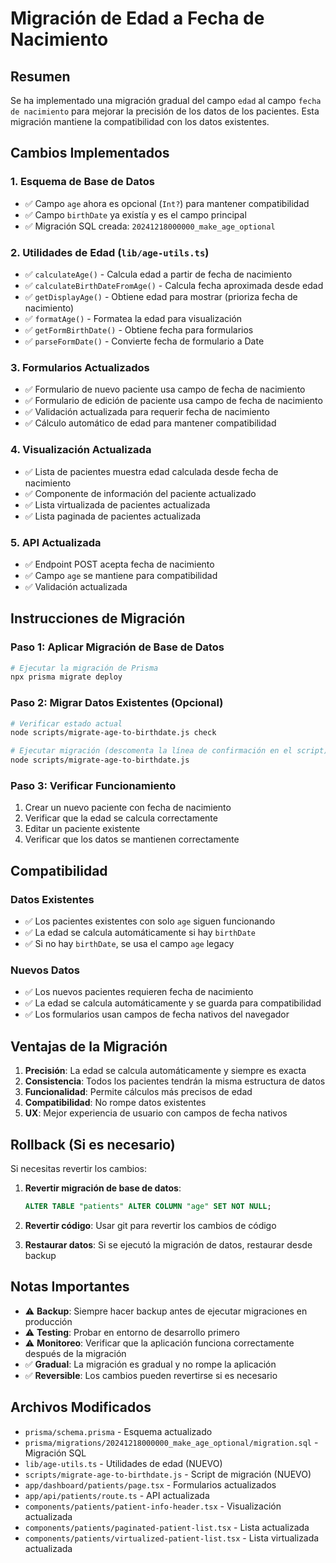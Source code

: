 # Migración de Edad a Fecha de Nacimiento

## Resumen

Se ha implementado una migración gradual del campo `edad` al campo `fecha de nacimiento` para mejorar la precisión de los datos de los pacientes. Esta migración mantiene la compatibilidad con los datos existentes.

## Cambios Implementados

### 1. Esquema de Base de Datos
- ✅ Campo `age` ahora es opcional (`Int?`) para mantener compatibilidad
- ✅ Campo `birthDate` ya existía y es el campo principal
- ✅ Migración SQL creada: `20241218000000_make_age_optional`

### 2. Utilidades de Edad (`lib/age-utils.ts`)
- ✅ `calculateAge()` - Calcula edad a partir de fecha de nacimiento
- ✅ `calculateBirthDateFromAge()` - Calcula fecha aproximada desde edad
- ✅ `getDisplayAge()` - Obtiene edad para mostrar (prioriza fecha de nacimiento)
- ✅ `formatAge()` - Formatea la edad para visualización
- ✅ `getFormBirthDate()` - Obtiene fecha para formularios
- ✅ `parseFormDate()` - Convierte fecha de formulario a Date

### 3. Formularios Actualizados
- ✅ Formulario de nuevo paciente usa campo de fecha de nacimiento
- ✅ Formulario de edición de paciente usa campo de fecha de nacimiento
- ✅ Validación actualizada para requerir fecha de nacimiento
- ✅ Cálculo automático de edad para mantener compatibilidad

### 4. Visualización Actualizada
- ✅ Lista de pacientes muestra edad calculada desde fecha de nacimiento
- ✅ Componente de información del paciente actualizado
- ✅ Lista virtualizada de pacientes actualizada
- ✅ Lista paginada de pacientes actualizada

### 5. API Actualizada
- ✅ Endpoint POST acepta fecha de nacimiento
- ✅ Campo `age` se mantiene para compatibilidad
- ✅ Validación actualizada

## Instrucciones de Migración

### Paso 1: Aplicar Migración de Base de Datos
```bash
# Ejecutar la migración de Prisma
npx prisma migrate deploy
```

### Paso 2: Migrar Datos Existentes (Opcional)
```bash
# Verificar estado actual
node scripts/migrate-age-to-birthdate.js check

# Ejecutar migración (descomenta la línea de confirmación en el script)
node scripts/migrate-age-to-birthdate.js
```

### Paso 3: Verificar Funcionamiento
1. Crear un nuevo paciente con fecha de nacimiento
2. Verificar que la edad se calcula correctamente
3. Editar un paciente existente
4. Verificar que los datos se mantienen correctamente

## Compatibilidad

### Datos Existentes
- ✅ Los pacientes existentes con solo `age` siguen funcionando
- ✅ La edad se calcula automáticamente si hay `birthDate`
- ✅ Si no hay `birthDate`, se usa el campo `age` legacy

### Nuevos Datos
- ✅ Los nuevos pacientes requieren fecha de nacimiento
- ✅ La edad se calcula automáticamente y se guarda para compatibilidad
- ✅ Los formularios usan campos de fecha nativos del navegador

## Ventajas de la Migración

1. **Precisión**: La edad se calcula automáticamente y siempre es exacta
2. **Consistencia**: Todos los pacientes tendrán la misma estructura de datos
3. **Funcionalidad**: Permite cálculos más precisos de edad
4. **Compatibilidad**: No rompe datos existentes
5. **UX**: Mejor experiencia de usuario con campos de fecha nativos

## Rollback (Si es necesario)

Si necesitas revertir los cambios:

1. **Revertir migración de base de datos**:
   ```sql
   ALTER TABLE "patients" ALTER COLUMN "age" SET NOT NULL;
   ```

2. **Revertir código**: Usar git para revertir los cambios de código

3. **Restaurar datos**: Si se ejecutó la migración de datos, restaurar desde backup

## Notas Importantes

- ⚠️ **Backup**: Siempre hacer backup antes de ejecutar migraciones en producción
- ⚠️ **Testing**: Probar en entorno de desarrollo primero
- ⚠️ **Monitoreo**: Verificar que la aplicación funciona correctamente después de la migración
- ✅ **Gradual**: La migración es gradual y no rompe la aplicación
- ✅ **Reversible**: Los cambios pueden revertirse si es necesario

## Archivos Modificados

- `prisma/schema.prisma` - Esquema actualizado
- `prisma/migrations/20241218000000_make_age_optional/migration.sql` - Migración SQL
- `lib/age-utils.ts` - Utilidades de edad (NUEVO)
- `scripts/migrate-age-to-birthdate.js` - Script de migración (NUEVO)
- `app/dashboard/patients/page.tsx` - Formularios actualizados
- `app/api/patients/route.ts` - API actualizada
- `components/patients/patient-info-header.tsx` - Visualización actualizada
- `components/patients/paginated-patient-list.tsx` - Lista actualizada
- `components/patients/virtualized-patient-list.tsx` - Lista virtualizada actualizada
